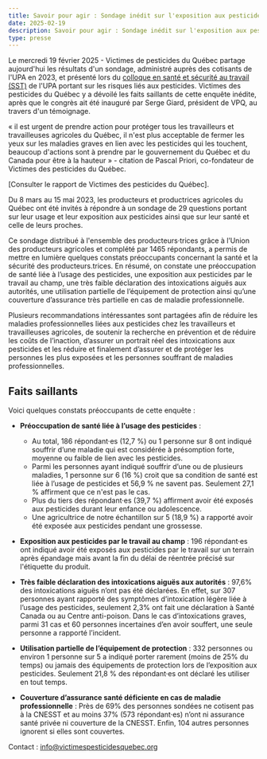 ```yaml
---
title: Savoir pour agir : Sondage inédit sur l'exposition aux pesticides des agriculteurs·trices québécois·es
date: 2025-02-19
description: Savoir pour agir : Sondage inédit sur l'exposition aux pesticides des agriculteurs·trices québécois·es
type: presse 
---
```

Le mercredi 19 février 2025 - Victimes de pesticides du Québec partage aujourd'hui les résultats d'un sondage, administré auprès des cotisants de l'UPA en 2023, et présenté lors du [colloque en santé et sécurité au travail (SST)](https://www.upa.qc.ca/producteur/sante-securite-et-mieux-etre/sante-et-securite/colloque-sst) de l'UPA portant sur les risques liés aux pesticides. Victimes des pesticides du Québec y a dévoilé les faits saillants de cette enquête inédite, après que le congrès ait été inauguré par Serge Giard, président de VPQ, au travers d'un témoignage. 

« il est urgent de prendre action pour protéger tous les travailleurs et travailleuses agricoles du Québec, il n'est plus acceptable de fermer les yeux sur les maladies graves en lien avec les pesticides qui les touchent, beaucoup d'actions sont à prendre par le gouvernement du Québec et du Canada pour être à la hauteur » - citation de Pascal Priori, co-fondateur de Victimes des pesticides du Québec.

[Consulter le rapport de Victimes des pesticides du Québec].

Du 8 mars au 15 mai 2023, les producteurs et productrices agricoles du Québec ont été invités à répondre à un sondage de 29 questions portant sur leur usage et leur exposition aux pesticides ainsi que sur leur santé et celle de leurs proches.

Ce sondage distribué à l'ensemble des producteurs·trices grâce à l’Union des producteurs agricoles et complété par 1465 répondants, a permis de mettre en lumière quelques constats préoccupants concernant la santé et la sécurité des producteurs.trices. En résumé, on constate une préoccupation de santé liée à l’usage des pesticides, une exposition aux pesticides par le travail au champ, une très faible déclaration des intoxications aiguës aux autorités, une utilisation partielle de l’équipement de protection ainsi qu’une couverture d’assurance très partielle en cas de maladie professionnelle.

Plusieurs recommandations intéressantes sont partagées afin de réduire les maladies professionnelles liées aux pesticides chez les travailleurs et travailleuses agricoles, de soutenir la recherche en prévention et de réduire les coûts de l’inaction, d’assurer un portrait réel des intoxications aux pesticides et les réduire et finalement d’assurer et de protéger les personnes les plus exposées et les personnes souffrant de maladies professionnelles.

## Faits saillants

Voici quelques constats préoccupants de cette enquête : 

- **Préoccupation de santé liée à l’usage des pesticides** :
  - Au total, 186 répondant·es (12,7 %) ou 1 personne sur 8 ont indiqué souffrir d’une maladie qui est considérée à présomption forte, moyenne ou faible de lien avec les pesticides.
  - Parmi les personnes ayant indiqué souffrir d’une ou de plusieurs maladies, 1 personne sur 6 (16 %) croit que sa condition de santé est liée à l’usage de pesticides et 56,9 % ne savent pas. Seulement 27,1 % affirment que ce n'est pas le cas.
  - Plus du tiers des répondant·es (39,7 %) affirment avoir été exposés aux pesticides durant leur enfance ou adolescence.
  - Une agricultrice de notre échantillon sur 5 (18,9 %) a rapporté avoir été exposée aux pesticides pendant une grossesse.

- **Exposition aux pesticides par le travail au champ** : 196 répondant·es ont indiqué avoir été exposés aux pesticides par le travail sur un terrain après épandage mais avant la fin du délai de réentrée précisé sur l'étiquette du produit.
- **Très faible déclaration des intoxications aiguës aux autorités** : 97,6% des intoxications aiguës n’ont pas été déclarées. En effet, sur 307 personnes ayant rapporté des symptômes d’intoxication légère liée à l’usage des pesticides, seulement 2,3% ont fait une déclaration à Santé Canada ou au Centre anti-poison. Dans le cas d’intoxications graves, parmi 31 cas et 60 personnes incertaines d’en avoir souffert, une seule personne a rapporté l’incident.
- **Utilisation partielle de l’équipement de protection** : 332 personnes ou environ 1 personne sur 5 a indiqué porter rarement (moins de 25% du temps) ou jamais des équipements de protection lors de l’exposition aux pesticides. Seulement 21,8 % des répondant·es ont déclaré les utiliser en tout temps.
- **Couverture d’assurance santé déficiente en cas de maladie professionnelle** : Près de 69% des personnes sondées ne cotisent pas à la CNESST et au moins 37% (573 répondant·es) n’ont ni assurance santé privée ni couverture de la CNESST. Enfin, 104 autres personnes ignorent si elles sont couvertes.

Contact : info@victimespesticidesquebec.org